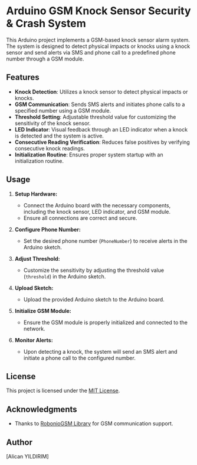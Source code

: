 # Arduino GSM Knock Sensor Security & Crash System

This Arduino project implements a GSM-based knock sensor alarm system. The system is designed to detect physical impacts or knocks using a knock sensor and send alerts via SMS and phone call to a predefined phone number through a GSM module.

## Features

- **Knock Detection**: Utilizes a knock sensor to detect physical impacts or knocks.
- **GSM Communication**: Sends SMS alerts and initiates phone calls to a specified number using a GSM module.
- **Threshold Setting**: Adjustable threshold value for customizing the sensitivity of the knock sensor.
- **LED Indicator**: Visual feedback through an LED indicator when a knock is detected and the system is active.
- **Consecutive Reading Verification**: Reduces false positives by verifying consecutive knock readings.
- **Initialization Routine**: Ensures proper system startup with an initialization routine.

## Usage

1. **Setup Hardware:**
   - Connect the Arduino board with the necessary components, including the knock sensor, LED indicator, and GSM module.
   - Ensure all connections are correct and secure.

2. **Configure Phone Number:**
   - Set the desired phone number (`PhoneNumber`) to receive alerts in the Arduino sketch.

3. **Adjust Threshold:**
   - Customize the sensitivity by adjusting the threshold value (`threshold`) in the Arduino sketch.

4. **Upload Sketch:**
   - Upload the provided Arduino sketch to the Arduino board.

5. **Initialize GSM Module:**
   - Ensure the GSM module is properly initialized and connected to the network.

6. **Monitor Alerts:**
   - Upon detecting a knock, the system will send an SMS alert and initiate a phone call to the configured number.

## License

This project is licensed under the [MIT License](LICENSE).

## Acknowledgments

- Thanks to [RobonioGSM Library](https://github.com/RobonioDev/Robonio-GSM-shield-library) for GSM communication support.

## Author

[Alican YILDIRIM]
